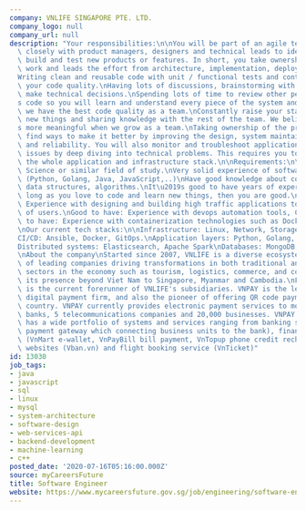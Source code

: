```yaml
---
company: VNLIFE SINGAPORE PTE. LTD.
company_logo: null
company_url: null
description: "Your responsibilities:\n\nYou will be part of an agile team, working\
  \ closely with product managers, designers and technical leads to ideate, prototype,\
  \ build and test new products or features. In short, you take ownership of your\
  \ work and leads the effort from architecture, implementation, deployment and testing.\n\
  Writing clean and reusable code with unit / functional tests and continually increase\
  \ your code quality.\nHaving lots of discussions, brainstorming with your team to\
  \ make technical decisions.\nSpending lots of time to review other people\u2019\
  s code so you will learn and understand every piece of the system and making sure\
  \ we have the best code quality as a team.\nConstantly raise your standard, learning\
  \ new things and sharing knowledge with the rest of the team. We believe it\u2019\
  s more meaningful when we grow as a team.\nTaking ownership of the product and constantly\
  \ find ways to make it better by improving the design, system maintainability, performance\
  \ and reliability. You will also monitor and troubleshoot application or system\
  \ issues by deep diving into technical problems. This requires you to understand\
  \ the whole application and infrastructure stack.\n\nRequirements:\n\nBS in Computer\
  \ Science or similar field of study.\nVery solid experience of software development\
  \ (Python, Golang, Java, JavaScript,..)\nHave good knowledge about computer science,\
  \ data structures, algorithms.\nIt\u2019s good to have years of experience but as\
  \ long as you love to code and learn new things, then you are good.\nGood to have:\
  \ Experience with designing and building high traffic applications to serve millions\
  \ of users.\nGood to have: Experience with devops automation tools, CI/CD.\nGood\
  \ to have: Experience with containerization technologies such as Docker, Kubernetes.\n\
  \nOur current tech stacks:\n\nInfrastructure: Linux, Network, Storage (Ceph), Kubernetes\n\
  CI/CD: Ansible, Docker, GitOps.\nApplication layers: Python, Golang, Java, JavaScript.\n\
  Distributed systems: Elasticsearch, Apache Spark\nDatabases: MongoDB, Redis, MySQL\n\
  \nAbout the company\nStarted since 2007, VNLIFE is a diverse ecosystem comprising\
  \ of leading companies driving transformations in both traditional and growing demand\
  \ sectors in the economy such as tourism, logistics, commerce, and constantly expanding\
  \ its presence beyond Viet Nam to Singapore, Myanmar and Cambodia.\nFintech VNPAY\
  \ is the current forerunner of VNLIFE's subsidiaries. VNPAY is the leading Vietnamese\
  \ digital payment firm, and also the pioneer of offering QR code payment in the\
  \ country. VNPAY currently provides electronic payment services to more than 40\
  \ banks, 5 telecommunications companies and 20,000 businesses. VNPAY ecosystem itself\
  \ has a wide portfolio of systems and services ranging from banking services (QR-Code\
  \ payment gateway which connecting business units to the bank), financial services\
  \ (VnMart e-wallet, VnPayBill bill payment, VnTopup phone credit recharge), to e-commerce\
  \ websites (Vban.vn) and flight booking service (VnTicket)"
id: 13030
job_tags:
- java
- javascript
- sql
- linux
- mysql
- system-architecture
- software-design
- web-services-api
- backend-development
- machine-learning
- c++
posted_date: '2020-07-16T05:16:00.000Z'
source: myCareersFuture
title: Software Engineer
website: https://www.mycareersfuture.gov.sg/job/engineering/software-engineer-vnlife-singapore-5fc5bb795f6671732f3c391919ff85b5
---
```


